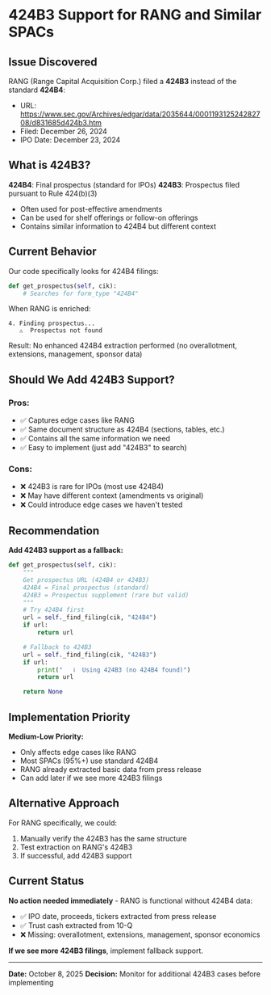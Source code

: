 # 424B3 Support for RANG and Similar SPACs

## Issue Discovered
RANG (Range Capital Acquisition Corp.) filed a **424B3** instead of the standard **424B4**:
- URL: https://www.sec.gov/Archives/edgar/data/2035644/000119312524282708/d831685d424b3.htm
- Filed: December 26, 2024
- IPO Date: December 23, 2024

## What is 424B3?
**424B4**: Final prospectus (standard for IPOs)
**424B3**: Prospectus filed pursuant to Rule 424(b)(3)
- Often used for post-effective amendments
- Can be used for shelf offerings or follow-on offerings
- Contains similar information to 424B4 but different context

## Current Behavior
Our code specifically looks for 424B4 filings:
```python
def get_prospectus(self, cik):
    # Searches for form_type "424B4"
```

When RANG is enriched:
```
4. Finding prospectus...
   ⚠️  Prospectus not found
```

Result: No enhanced 424B4 extraction performed (no overallotment, extensions, management, sponsor data)

## Should We Add 424B3 Support?

### Pros:
- ✅ Captures edge cases like RANG
- ✅ Same document structure as 424B4 (sections, tables, etc.)
- ✅ Contains all the same information we need
- ✅ Easy to implement (just add "424B3" to search)

### Cons:
- ❌ 424B3 is rare for IPOs (most use 424B4)
- ❌ May have different context (amendments vs original)
- ❌ Could introduce edge cases we haven't tested

## Recommendation

**Add 424B3 support as a fallback:**

```python
def get_prospectus(self, cik):
    """
    Get prospectus URL (424B4 or 424B3)
    424B4 = Final prospectus (standard)
    424B3 = Prospectus supplement (rare but valid)
    """
    # Try 424B4 first
    url = self._find_filing(cik, "424B4")
    if url:
        return url

    # Fallback to 424B3
    url = self._find_filing(cik, "424B3")
    if url:
        print("   ℹ️  Using 424B3 (no 424B4 found)")
        return url

    return None
```

## Implementation Priority

**Medium-Low Priority:**
- Only affects edge cases like RANG
- Most SPACs (95%+) use standard 424B4
- RANG already extracted basic data from press release
- Can add later if we see more 424B3 filings

## Alternative Approach

For RANG specifically, we could:
1. Manually verify the 424B3 has the same structure
2. Test extraction on RANG's 424B3
3. If successful, add 424B3 support

## Current Status

**No action needed immediately** - RANG is functional without 424B4 data:
- ✅ IPO date, proceeds, tickers extracted from press release
- ✅ Trust cash extracted from 10-Q
- ❌ Missing: overallotment, extensions, management, sponsor economics

**If we see more 424B3 filings**, implement fallback support.

---

**Date:** October 8, 2025
**Decision:** Monitor for additional 424B3 cases before implementing
